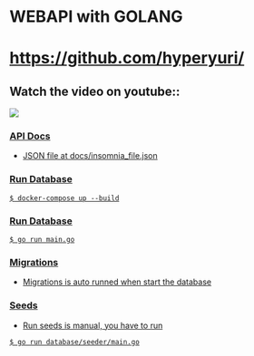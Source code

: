 # WEBAPI with GOLANG

# https://github.com/hyperyuri/

## Watch the video on youtube::

<a href="https://www.youtube.com/watch?v=socM14c9Vfk">
  <img src="https://img.shields.io/badge/-ASSSITA%20AQUI-black?style=for-the-badge&logo=youtube&color=red"></img>
</>

### API Docs

- JSON file at docs/insomnia_file.json

### Run Database

```
$ docker-compose up --build
```

### Run Database

```
$ go run main.go
```

### Migrations

- Migrations is auto runned when start the database

### Seeds

- Run seeds is manual, you have to run

```
$ go run database/seeder/main.go
```